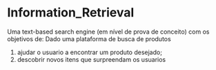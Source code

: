 # Information_Retrieval
Uma text-based search engine (em nível de prova de conceito) com os objetivos de: 
Dado uma plataforma de busca de produtos 

1) ajudar o usuario a encontrar um produto desejado;  
2) descobrir novos itens que surpreendam os usuarios
